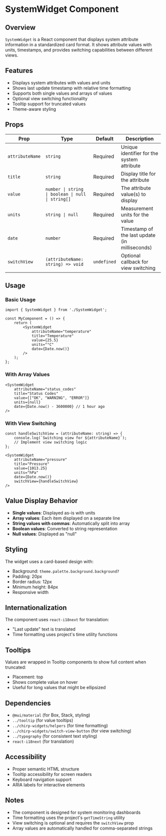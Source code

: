 # SystemWidget Component

## Overview

`SystemWidget` is a React component that displays system attribute information in a standardized card format. It shows attribute values with units, timestamps, and provides switching capabilities between different views.

## Features

- Displays system attributes with values and units
- Shows last update timestamp with relative time formatting
- Supports both single values and arrays of values
- Optional view switching functionality
- Tooltip support for truncated values
- Theme-aware styling

## Props

| Prop | Type | Default | Description |
|------|------|---------|-------------|
| `attributeName` | `string` | Required | Unique identifier for the system attribute |
| `title` | `string` | Required | Display title for the attribute |
| `value` | `number \| string \| boolean \| null \| string[]` | Required | The attribute value(s) to display |
| `units` | `string \| null` | Required | Measurement units for the value |
| `date` | `number` | Required | Timestamp of the last update (in milliseconds) |
| `switchView` | `(attributeName: string) => void` | `undefined` | Optional callback for view switching |

## Usage

### Basic Usage
```tsx
import { SystemWidget } from './SystemWidget';

const MyComponent = () => {
    return (
        <SystemWidget
            attributeName="temperature"
            title="Temperature"
            value={25.5}
            units="°C"
            date={Date.now()}
        />
    );
};
```

### With Array Values
```tsx
<SystemWidget
    attributeName="status_codes"
    title="Status Codes"
    value={["OK", "WARNING", "ERROR"]}
    units={null}
    date={Date.now() - 3600000} // 1 hour ago
/>
```

### With View Switching
```tsx
const handleSwitchView = (attributeName: string) => {
    console.log(`Switching view for ${attributeName}`);
    // Implement view switching logic
};

<SystemWidget
    attributeName="pressure"
    title="Pressure"
    value={1013.25}
    units="hPa"
    date={Date.now()}
    switchView={handleSwitchView}
/>
```

## Value Display Behavior

- **Single values**: Displayed as-is with units
- **Array values**: Each item displayed on a separate line
- **String values with commas**: Automatically split into array
- **Boolean values**: Converted to string representation
- **Null values**: Displayed as "null"

## Styling

The widget uses a card-based design with:
- Background: `theme.palette.background.background7`
- Padding: 20px
- Border radius: 12px
- Minimum height: 84px
- Responsive width

## Internationalization

The component uses `react-i18next` for translation:
- "Last update" text is translated
- Time formatting uses project's time utility functions

## Tooltips

Values are wrapped in Tooltip components to show full content when truncated:
- Placement: top
- Shows complete value on hover
- Useful for long values that might be ellipsized

## Dependencies

- `@mui/material` (for Box, Stack, styling)
- `../tooltip` (for value tooltips)
- `../chirp-widgets/helpers` (for time formatting)
- `../chirp-widgets/switch-view-button` (for view switching)
- `../typography` (for consistent text styling)
- `react-i18next` (for translation)

## Accessibility

- Proper semantic HTML structure
- Tooltip accessibility for screen readers
- Keyboard navigation support
- ARIA labels for interactive elements

## Notes

- The component is designed for system monitoring dashboards
- Time formatting uses the project's `getTimeString` utility
- View switching is optional and requires the `switchView` prop
- Array values are automatically handled for comma-separated strings
